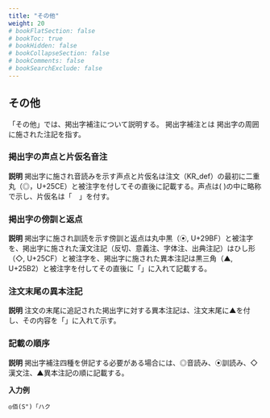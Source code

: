 ```yaml
---
title: "その他"
weight: 20
# bookFlatSection: false
# bookToc: true
# bookHidden: false
# bookCollapseSection: false
# bookComments: false
# bookSearchExclude: false
---
```


## その他


「その他」では、掲出字補注について説明する。
掲出字補注とは
掲出字の周囲に施された注記を指す。

### 掲出字の声点と片仮名音注

**説明**
掲出字に施され音読みを示す声点と片仮名は注文（KR_def）の最初に二重丸（◎，U+25CE）と被注字を付してその直後に記載する。声点は( )の中に略称で示し、片仮名は「　」を付す。

### 掲出字の傍訓と返点

**説明**
掲出字に施され訓読を示す傍訓と返点は丸中黒（⦿, U+29BF）と被注字を、掲出字に施された漢文注記（反切、意義注、字体注、出典注記）はひし形（◇, U+25CF）と被注字を、掲出字に施された異本注記は黒三角（▲, U+25B2）と被注字を付してその直後に「」に入れて記載する。

### 注文末尾の異本注記

**説明**
注文の末尾に追記された掲出字に対する異本注記は、注文末尾に▲を付し、その内容を「」に入れて示す。

### 記載の順序
**説明**
掲出字補注四種を併記する必要がある場合には、◎音読み、⦿訓読み、◇漢文注、▲異本注記の順に記載する。

**入力例**

    ◎佰(S")「ハク
